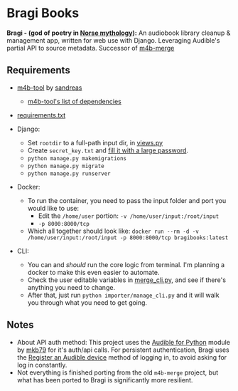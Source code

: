 # Bragi Books
**Bragi - (god of poetry in [Norse mythology](https://en.wikipedia.org/wiki/Bragi)):**
An audiobook library cleanup & management app, written for web use with Django. Leveraging Audible's partial API to source metadata.
Successor of [m4b-merge](https://github.com/djdembeck/m4b-merge)

## Requirements
- [m4b-tool](https://github.com/sandreas/m4b-tool) by [sandreas](https://github.com/sandreas)
    - [m4b-tool's list of dependencies](https://github.com/sandreas/m4b-tool#ubuntu)
- [requirements.txt](requirements.txt)

- Django:
  - Set `rootdir` to a full-path input dir, in [views.py](importer/views.py)
  - Create `secret_key.txt` and [fill it with a large password](https://docs.djangoproject.com/en/3.2/ref/settings/#std:setting-SECRET_KEY).
  - `python manage.py makemigrations`
  - `python manage.py migrate`
  - `python manage.py runserver`

- Docker:
  - To run the container, you need to pass the input folder and port you would like to use:
    - Edit the `/home/user` portion: `-v /home/user/input:/root/input`
    - `-p 8000:8000/tcp`
  - Which all together should look like: ```docker run --rm -d -v /home/user/input:/root/input -p 8000:8000/tcp bragibooks:latest```

- CLI:
  - You can and _should_ run the core logic from terminal. I'm planning a docker to make this even easier to automate.
  - Check the user editable variables in [merge_cli.py](importer/merge_cli.py), and see if there's anything you need to change.
  - After that, just run `python importer/manage_cli.py` and it will walk you through what you need to get going.

## Notes
- About API auth method: This project uses the [Audible for Python](https://github.com/mkb79/Audible) module by [mkb79](https://github.com/mkb79) for it's auth/api calls. For persistent authentication, Bragi uses the [Register an Audible device](https://audible.readthedocs.io/en/latest/auth/register.html) method of logging in, to avoid asking for log in constantly.
- Not everything is finished porting from the old `m4b-merge` project, but what has been ported to Bragi is significantly more resilient.

